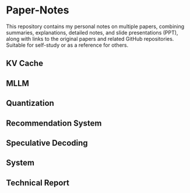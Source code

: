 # Paper-Notes
This repository contains my personal notes on multiple papers, combining summaries, explanations, detailed notes, and slide presentations (PPT), along with links to the original papers and related GitHub repositories. Suitable for self-study or as a reference for others.
## KV Cache
## MLLM
## Quantization
## Recommendation System
## Speculative Decoding
## System
## Technical Report
